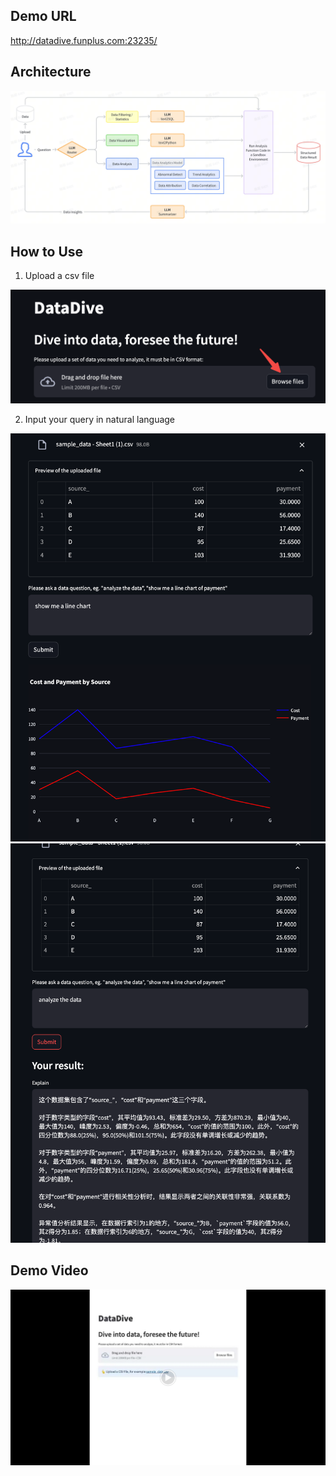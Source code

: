 ## Demo URL
http://datadive.funplus.com:23235/

## Architecture 
![Image description](aicopilot_architecture.jpeg)

## How to Use
1. Upload a csv file
   
![Image description](upload_file.png)

2. Input your query in natural language

![data visualization demo](ask_question.png)
![data analysis demo](ask_question1.png)


## Demo Video

[![IMAGE ALT TEXT](video_preview.png)](https://drive.google.com/file/d/17w7dFrKRmIeZLl1oVSO-ra6A-ivdT2hL/view?usp=sharing "DataDive Demo")

